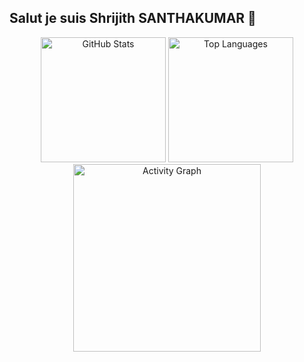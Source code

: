 ## Salut je suis Shrijith SANTHAKUMAR 👋

<!--
**Shrijith94/Shrijith94** is a ✨ _special_ ✨ repository because its `README.md` (this file) appears on your GitHub profile.

Here are some ideas to get you started:

- 🔭 I’m currently working on ...
- 🌱 I’m currently learning ...
- 👯 I’m looking to collaborate on ...
- 🤔 I’m looking for help with ...
- 💬 Ask me about ...
- 📫 How to reach me: ...
- 😄 Pronouns: ...
- ⚡ Fun fact: ...
-->

<div align="center">
  <img src="https://github-readme-stats.vercel.app/api?username=Shrijith94&show_icons=true&include_all_commits=true&count_private=true&theme=dracula&hide_border=false" height="200" alt="GitHub Stats" />
  <img src="https://github-readme-stats.vercel.app/api/top-langs?username=Shrijith94&layout=compact&langs_count=6&theme=dracula&hide_border=false" height="200" alt="Top Languages" />
</div>

<div align="center">
  <img src="https://github-readme-activity-graph.vercel.app/graph?username=Shrijith94&radius=16&theme=react&area=true" height="300" alt="Activity Graph" />
</div>

